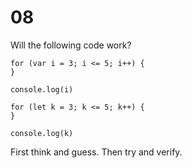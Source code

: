 # 08

Will the following code work?

    for (var i = 3; i <= 5; i++) {  
    }

    console.log(i) 

    for (let k = 3; k <= 5; k++) {   
    }

    console.log(k) 

First think and guess. Then try and verify.


